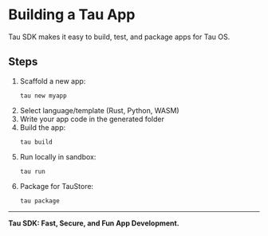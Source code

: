 # Building a Tau App

Tau SDK makes it easy to build, test, and package apps for Tau OS.

## Steps
1. Scaffold a new app:
   ```
   tau new myapp
   ```
2. Select language/template (Rust, Python, WASM)
3. Write your app code in the generated folder
4. Build the app:
   ```
   tau build
   ```
5. Run locally in sandbox:
   ```
   tau run
   ```
6. Package for TauStore:
   ```
   tau package
   ```

---

**Tau SDK: Fast, Secure, and Fun App Development.** 